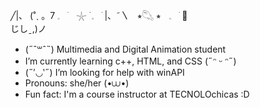 
   ╱|、
  (˚ˎ 。7 𓈒ㅤׂㅤ𓇼 ࣪ 𓈒ㅤׂ
   |、˜〵ㅤ⭒𓆡 ⭒ㅤ𓈒ㅤׂ 🫧          
  じしˍ,)ノ
  
- (˶ˆ꒳ˆ˵) Multimedia and Digital Animation student
- I’m currently learning c++, HTML, and CSS  (˶ᵔ ᵕ ᵔ˶)
- (˶′◡‵˶) I’m looking for help with winAPI
- Pronouns: she/her  (•⩊•)
- Fun fact: I'm a course instructor at TECNOLOchicas :D

<!--
#encabezado

*italica*

**negritas**

~encarcelado D:~

```
#include<iostream>;
```

### Listas

- C++
* JavaScript
+ R

[Link](https://github.com)

-->
